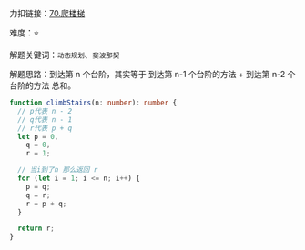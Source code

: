 力扣链接：<a href="https://leetcode.cn/problems/climbing-stairs/description/" target="_blank">70.爬楼梯</a>

难度：⭐ <br/>

解题关键词：`动态规划`、`斐波那契`<br />

解题思路：到达第 n 个台阶，其实等于 到达第 n-1 个台阶的方法 + 到达第 n-2 个台阶的方法 总和。<br />

```typescript
function climbStairs(n: number): number {
  // p代表 n - 2
  // q代表 n - 1
  // r代表 p + q
  let p = 0,
    q = 0,
    r = 1;

  // 当i到了n 那么返回 r
  for (let i = 1; i <= n; i++) {
    p = q;
    q = r;
    r = p + q;
  }

  return r;
}
```
